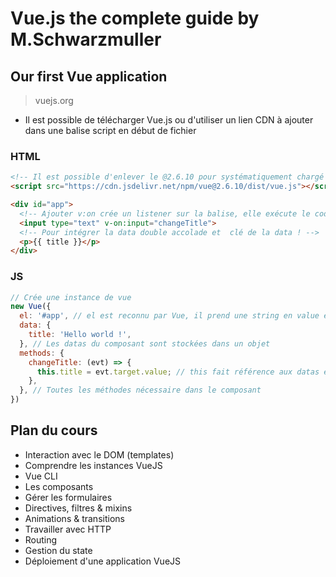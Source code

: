 # Vue.js the complete guide by M.Schwarzmuller

## Our first Vue application

> vuejs.org

* Il est possible de télécharger Vue.js ou d'utiliser un lien CDN à ajouter dans une balise script en début de fichier

### HTML

```html
<!-- Il est possible d'enlever le @2.6.10 pour systématiquement chargé la dernière version -->
<script src="https://cdn.jsdelivr.net/npm/vue@2.6.10/dist/vue.js"></script>

<div id="app">
  <!-- Ajouter v:on crée un listener sur la balise, elle exécute le code référencé dans la string (ici changeTitle) -->
  <input type="text" v-on:input="changeTitle">
  <!-- Pour intégrer la data double accolade et  clé de la data ! -->
  <p>{{ title }}</p> 
</div>

```

### JS

```js
// Crée une instance de vue
new Vue({
  el: '#app', // el est reconnu par Vue, il prend une string en value et décide de quel élément HTML (et de ses enfants) sera controlé par cette instance de vue
  data: {
    title: 'Hello world !',
  }, // Les datas du composant sont stockées dans un objet
  methods: {
    changeTitle: (evt) => {
      this.title = evt.target.value; // this fait référence aux datas et méthodes de l'objet instancié
    },
  }, // Toutes les méthodes nécessaire dans le composant
})
```

## Plan du cours

* Interaction avec le DOM (templates)
* Comprendre les instances VueJS
* Vue CLI
* Les composants
* Gérer les formulaires
* Directives, filtres & mixins
* Animations & transitions
* Travailler avec HTTP
* Routing
* Gestion du state
* Déploiement d'une application VueJS



